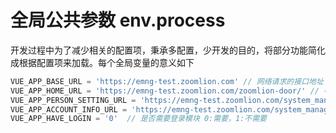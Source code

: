 # 全局公共参数 env.process

开发过程中为了减少相关的配置项，秉承多配置，少开发的目的，将部分功能简化成根据配置项来加载。每个全局变量的意义如下

```js
VUE_APP_BASE_URL = 'https://emng-test.zoomlion.com' // 网络请求的接口地址
VUE_APP_HOME_URL = 'https://emng-test.zoomlion.com/zoomlion-door/' // 中联门户的地址
VUE_APP_PERSON_SETTING_URL = 'https://emng-test.zoomlion.com/system_manage/#/person-settings/person-setting'  // 个人设置页面的地址
VUE_APP_ACCOUNT_INFO_URL = 'https://emng-test.zoomlion.com/system_manage/#/system-settings/account-info'  // 个人账号设置的地址
VUE_APP_HAVE_LOGIN = '0'  // 是否需要登录模块 0:需要，1:不需要
```